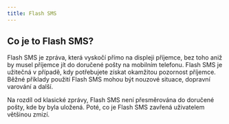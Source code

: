 ```yaml
---
title: Flash SMS
---
```


## Co je to Flash SMS?
Flash SMS je zpráva, která vyskočí přímo na displeji příjemce, bez toho aniž by musel příjemce jít do doručené pošty na mobilním telefonu. Flash SMS je užitečná v případě, kdy potřebujete získat okamžitou pozornost příjemce. Běžné příklady použití Flash SMS mohou být nouzové situace, dopravní varování a další.

Na rozdíl od klasické zprávy, Flash SMS není přesměrována do doručené pošty, kde by byla uložená. Poté, co je Flash SMS zavřená uživatelem většinou zmizí.

